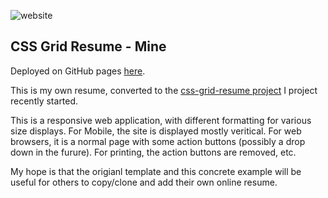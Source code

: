 

![website](https://github.com/alpiepho/css-grid-resume-mine/workflows/website/badge.svg)

## CSS Grid Resume - Mine

Deployed on GitHub pages [here](https://alpiepho.github.io/css-grid-resume-mine/).


This is my own resume, converted to the [css-grid-resume project](https://github.com/alpiepho/css-grid-resume) I project recently started.

This is a responsive web application, with different formatting for various
size displays.  For Mobile, the site is displayed mostly veritical.  For
web browsers, it is a normal page with some action buttons (possibly a drop down in the furure).  For printing, the action buttons are removed, etc.

My hope is that the origianl template and this concrete example will be useful for others to copy/clone and add their own online resume.
